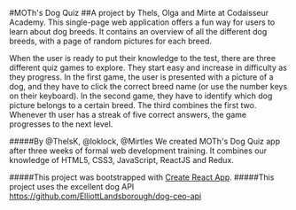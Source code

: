 #MOTh's Dog Quiz
##A project by Thels, Olga and Mirte at Codaisseur Academy.
This single-page web application offers a fun way for users to learn about dog breeds. It contains an overview of all the different dog breeds, with a page of random pictures for each breed. 

When the user is ready to put their knowledge to the test, there are three different quiz games to explore. They start easy and increase in difficulty as they progress. In the first game, the user is presented with a picture of a dog, and they have to click the correct breed name (or use the number keys on their keyboard). In the second game, they have to identify which dog picture belongs to a certain breed. The third combines the first two. Whenever th user has a streak of five correct answers, the game progresses to the next level. 

#####By @ThelsK, @loklock, @Mirtles
We created MOTh's Dog Quiz app after three weeks of formal web development training. It combines our knowledge of HTML5, CSS3, JavaScript, ReactJS and Redux.


#####This project was bootstrapped with [Create React App](https://github.com/facebook/create-react-app).
#####This project uses the excellent dog API https://github.com/ElliottLandsborough/dog-ceo-api
